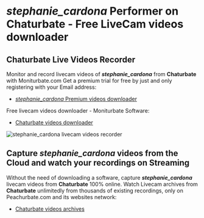# _stephanie_cardona_ Performer on Chaturbate - Free LiveCam videos downloader

## Chaturbate Live Videos Recorder

Monitor and record livecam videos of **_stephanie_cardona_** from **Chaturbate** with Moniturbate.com
Get a premium trial for free by just and only registering with your Email address:
* [_stephanie_cardona_ Premium videos downloader](https://moniturbate.com/request-demo-licence-key.html)

Free livecam videos downloader - Moniturbate Software:
* [Chaturbate videos downloader](https://moniturbate.com/moniturbate-download-software.html)

![_stephanie_cardona_ livecam videos recorder](https://peachurnet.com/templates/moniturbate-software.png)


## Capture _stephanie_cardona_ videos from the Cloud and watch your recordings on Streaming

Without the need of downloading a software, capture **_stephanie_cardona_** livecam videos from **Chaturbate** 100% online.
Watch Livecam archives from **Chaturbate** unlimitedly from thousands of existing recordings, only on Peachurbate.com and its websites network:
* [Chaturbate videos archives](https://peachurnet.com/)